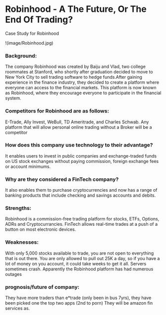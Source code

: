 # Robinhood - A The Future, Or The End Of Trading?
Case Study for Robinhood

!(image/Robinhood.jpg)

### Background:
The company Robinhood was created by Baiju and Vlad, two college roommates at Stanford, who shortly after graduation decided to move to New York City to sell trading software to hedge funds.After gaining experience in the finance industry, they decided to create a platform where everyone can access to the financial markets. This platform is now known as Robinhood, where they encourage everyone to participate in the financial system.

### Competitors for Robinhood are as follows:
E-Trade, Ally Invest, WeBull, TD Ameritrade, and Charles Schwab. Any platform that will allow personal online trading without a Broker will be a competitor

### How does this company use technology to their advantage? 
It enables users to invest in public companies and exchange-traded funds on US stock exchanges without paying commission, foreign exchange fees or account minimums.
### Why are they considered a FinTech company?
It also enables them to purchase cryptocurrencies and now has a range of banking products that include checking and savings accounts and debits.

### Strengths:
Robinhood is a commission-free trading platform for stocks, ETFs, Options, ADRs and Cryptocurrancies. FinTech allows real-time trades at a push of a button on most electronic devices. 

### Weaknesses:
 With only 5,000 stocks available to trade, you are not open to everything that is out there. You are only allowed to pull out 25K a day, so if you have a lot of money on you account, it could take weeks to get it all. Servers sometimes crash. Apparently the Robinhood platform has had numerous outages

 ### prognosis/future of company:
 They have more traders than e*trade (only been in bus 7yrs), they have been picked one the top two apps (2nd to porn) They will be amazon fin services as.